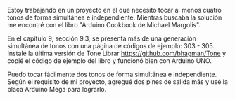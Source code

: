 Estoy trabajando en un proyecto en el que necesito tocar al menos cuatro tonos de forma simultánea e independiente. Mientras buscaba la solución me encontré con el libro "Arduino Cookbook de Michael Margolis". 


En el capítulo 9, sección 9.3, se presenta más de una generación simultánea de tonos con una página de códigos de ejemplo: 303 - 305. Instalé la última versión de Tone Librar  https://github.com/bhagman/Tone y copié el código de ejemplo del libro y funcionó bien con Arduino UNO.


Puedo tocar fácilmente dos tonos de forma simultánea e independiente. Según el requisito de mi proyecto, agregué dos pines de salida más y usé la placa Arduino Mega para lograrlo.
